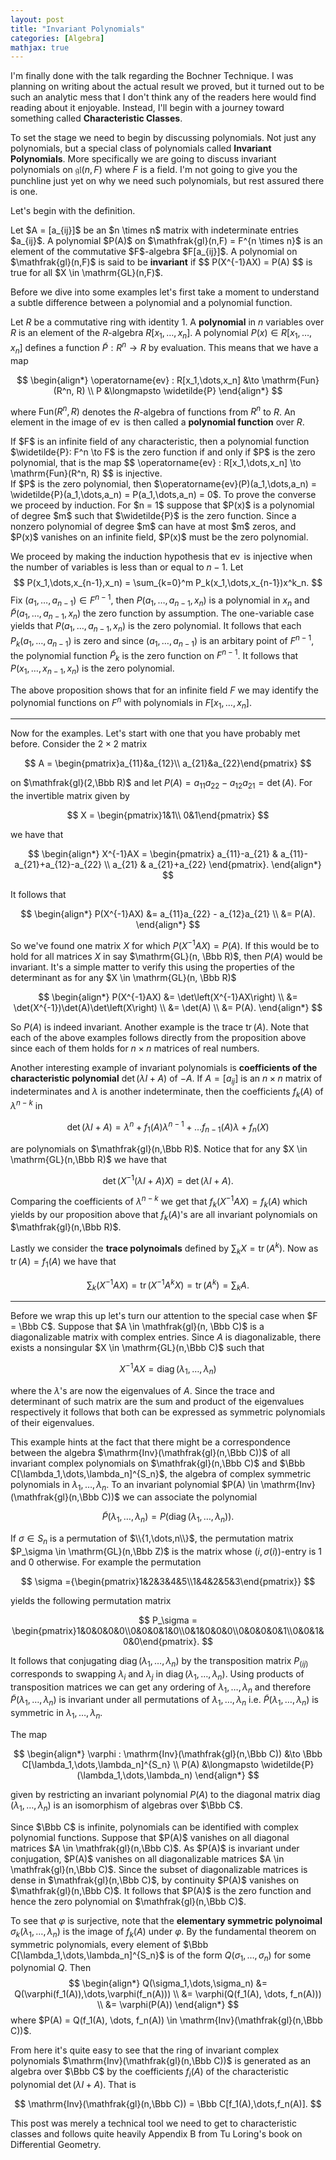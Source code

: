 ```yaml
---
layout: post
title: "Invariant Polynomials"
categories: [Algebra]
mathjax: true
---
```


I'm finally done with the talk regarding the Bochner Technique. I was planning on writing about the actual result we proved, but it turned out to be such an analytic mess that I don't think any of the readers here would find reading about it enjoyable. Instead, I'll begin with a journey toward something called <b>Characteristic Classes</b>.

To set the stage we need to begin by discussing polynomials. Not just any polynomials, but a special class of polynomials called <b>Invariant Polynomials</b>. More specifically we are going to discuss invariant polynomials on $\mathfrak{gl}(n,F)$ where $F$ is a field. I'm not going to give you the punchline just yet on why we need such polynomials, but rest assured there is one.

Let's begin with the definition.

<div class="definition">
Let $A = [a_{ij}]$ be an $n \times n$ matrix with indeterminate entries $a_{ij}$. A polynomial $P(A)$ on $\mathfrak{gl}(n,F) = F^{n \times n}$ is an element of the commutative $F$-algebra $F[a_{ij}]$. A polynomial on $\mathfrak{gl}(n,F)$ is said to be <b>invariant</b> if
$$
P(X^{-1}AX) = P(A)
$$
is true for all $X \in \mathrm{GL}(n,F)$.
</div>

Before we dive into some examples let's first take a moment to understand a subtle difference between a polynomial and a polynomial function.

Let $R$ be a commutative ring with identity $1$. A <b>polynomial</b> in $n$ variables over $R$ is an element of the $R$-algebra $R[x_1,\dots,x_n]$. A polynomial $P(x) \in R[x_1,\dots,x_n]$ defines a function $\widetilde{P}: R^n \to R$ by evaluation. This means that we have a map

$$
\begin{align*}
\operatorname{ev} : R[x_1,\dots,x_n] &\to \mathrm{Fun}(R^n, R) \\
P &\longmapsto \widetilde{P}
\end{align*}
$$

where $\mathrm{Fun}(R^n, R)$ denotes the $R$-algebra of functions from $R^n$ to $R$. An element in the image of $\operatorname{ev}$ is then called a <b>polynomial function</b> over $R$.

<div class="proposition">
If $F$ is an infinite field of any characteristic, then a polynomial function $\widetilde{P}: F^n \to F$ is the zero function if and only if $P$ is the zero polynomial, that is the map 
$$
\operatorname{ev} : R[x_1,\dots,x_n] \to \mathrm{Fun}(R^n, R)
$$
is injective.
</div>

<div class="proof">
If $P$ is the zero polynomial, then $\operatorname{ev}(P)(a_1,\dots,a_n) = \widetilde{P}(a_1,\dots,a_n) = P(a_1,\dots,a_n) = 0$. To prove the converse we proceed by induction. For $n = 1$ suppose that $P(x)$ is a polynomial of degree $m$ such that $\widetilde{P}$ is the zero function. Since a nonzero polynomial of degree $m$ can have at most $m$ zeros, and $P(x)$ vanishes on an infinite field, $P(x)$ must be the zero polynomial.

We proceed by making the induction hypothesis that $\operatorname{ev}$ is injective when the number of variables is less than or equal to $n-1$. Let
$$
P(x_1,\dots,x_{n-1},x_n) = \sum_{k=0}^m P_k(x_1,\dots,x_{n-1})x^k_n.
$$
Fix $(a_1,\dots,a_{n-1}) \in F^{n-1}$, then $P(a_1,\dots,a_{n-1},x_n)$ is a polynomial in $x_n$ and $\widetilde{P}(a_1,\dots,a_{n-1},x_n)$ the zero function by assumption. The one-variable case yields that $P(a_1,\dots,a_{n-1},x_n)$ is the zero polynomial. It follows that each $P_k(a_1,\dots,a_{n-1})$ is zero and since $(a_1,\dots,a_{n-1})$ is an arbitary point of $F^{n-1}$, the polynomial function $\widetilde{P}_k$ is the zero function on $F^{n-1}$. It follows that $P(x_1,\dots,x_{n-1},x_n)$ is the zero polynomial.
</div>

The above proposition shows that for an infinite field $F$ we may identify the polynomial functions on $F^n$ with polynomials in $F[x_1,\dots,x_n]$.

---

Now for the examples. Let's start with one that you have probably met before. Consider the $2\times 2$ matrix 

$$
A = \begin{pmatrix}a_{11}&a_{12}\\ a_{21}&a_{22}\end{pmatrix}
$$

on $\mathfrak{gl}(2,\Bbb R)$ and let $P(A) = a_{11}a_{22} - a_{12}a_{21} = \det(A)$. For the invertible matrix given by

$$
X = \begin{pmatrix}1&1\\ 0&1\end{pmatrix}
$$

we have that

$$
\begin{align*}
X^{-1}AX = \begin{pmatrix} a_{11}-a_{21} & a_{11}-a_{21}+a_{12}-a_{22} \\ a_{21} & a_{21}+a_{22} \end{pmatrix}.
\end{align*}
$$

It follows that

$$
\begin{align*}
P(X^{-1}AX) &= a_{11}a_{22} - a_{12}a_{21} \\
&= P(A).
\end{align*}
$$

So we've found one matrix $X$ for which $P(X^{-1}AX) = P(A)$. If this would be to hold for all matrices $X$ in say $\mathrm{GL}(n, \Bbb R)$, then $P(A)$ would be invariant. It's a simple matter to verify this using the properties of the determinant as for any $X \in \mathrm{GL}(n, \Bbb R)$

$$
\begin{align*}
P(X^{-1}AX) &= \det\left(X^{-1}AX\right) \\
&= \det(X^{-1})\det(A)\det\left(X\right) \\
&= \det(A) \\
&= P(A).
\end{align*}
$$

So $P(A)$ is indeed invariant. Another example is the trace $\operatorname{tr}(A)$. Note that each of the above examples follows directly from the proposition above since each of them holds for $n \times n$ matrices of real numbers.


Another interesting example of invariant polynomials is <b>coefficients of the characteristic polynomial</b> $\det(\lambda I + A)$ of $-A$. If $A = [a_{ij}]$ is an $n \times n$ matrix of indeterminates and $\lambda$ is another indeterminate, then the coefficients $f_k(A)$ of $\lambda^{n-k}$ in

$$
\det(\lambda I + A) = \lambda^n + f_1(A)\lambda^{n-1} + \dots f_{n-1}(A)\lambda + f_{n}(X)
$$

are polynomials on $\mathfrak{gl}(n,\Bbb R)$. Notice that for any $X \in \mathrm{GL}(n,\Bbb R)$ we have that

$$
\det(X^{-1}(\lambda I + A)X)  = \det(\lambda I + A).
$$

Comparing the coefficients of $\lambda^{n-k}$ we get that $f_k(X^{-1}AX) = f_k(A)$ which yields by our proposition above that $f_k(A)$'s are all invariant polynomials on $\mathfrak{gl}(n,\Bbb R)$.

Lastly we consider the <b>trace polynoimals</b> defined by $\sum_k X = \operatorname{tr}(A^k)$. Now as $\operatorname{tr}(A) = f_1(A)$ we have that

$$
\sum_k(X^{-1}AX) = \operatorname{tr}(X^{-1}A^kX) = \operatorname{tr}(A^k) = \sum_k A.
$$

---

Before we wrap this up let's turn our attention to the special case when $F = \Bbb C$. Suppose that $A \in \mathfrak{gl}(n, \Bbb C)$ is a diagonalizable matrix with complex entries. Since $A$ is diagonalizable, there exists a nonsingular $X \in \mathrm{GL}(n,\Bbb C)$ such that

$$
X^{-1}AX = \operatorname{diag}(\lambda_1,\dots,\lambda_n)
$$

where the $\lambda$'s are now the eigenvalues of $A$. Since the trace and determinant of such matrix are the sum and product of the eigenvalues respectively it follows that both can be expressed as symmetric polynomials of their eigenvalues.

This example hints at the fact that there might be a correspondence between the algebra $\mathrm{Inv}(\mathfrak{gl}(n,\Bbb C))$ of all invariant complex polynomials on $\mathfrak{gl}(n,\Bbb C)$ and $\Bbb C[\lambda_1,\dots,\lambda_n]^{S_n}$, the algebra of complex symmetric polynomials in $\lambda_1,\dots,\lambda_n$. To an invariant polynomial $P(A) \in \mathrm{Inv}(\mathfrak{gl}(n,\Bbb C))$ we can associate the polynomial

$$
\widetilde{P}(\lambda_1,\dots,\lambda_n) = P(\operatorname{diag}(\lambda_1,\dots,\lambda_n)).
$$

If $\sigma \in S_n$ is a permutation of $\\{1,\dots,n\\}$, the permutation matrix $P_\sigma \in \mathrm{GL}(n,\Bbb Z)$ is the matrix whose $(i,\sigma(i))$-entry is $1$ and $0$ otherwise. For example the permutation 

$$
\sigma ={\begin{pmatrix}1&2&3&4&5\\1&4&2&5&3\end{pmatrix}}
$$

yields the following permutation matrix

$$
P_\sigma = \begin{pmatrix}1&0&0&0&0\\0&0&0&1&0\\0&1&0&0&0\\0&0&0&0&1\\0&0&1&0&0\end{pmatrix}.
$$

It follows that conjugating $\operatorname{diag}(\lambda_1,\dots,\lambda_n)$ by the transposition matrix $P_{(ij)}$ corresponds to swapping $\lambda_i$ and $\lambda_j$ in $\operatorname{diag}(\lambda_1,\dots,\lambda_n)$. Using products of transposition matrices we can get any ordering of $\lambda_1,\dots,\lambda_n$ and therefore $\widetilde{P}(\lambda_1,\dots,\lambda_n)$ is invariant under all permutations of $\lambda_1,\dots,\lambda_n$ i.e. $\widetilde{P}(\lambda_1,\dots,\lambda_n)$ is symmetric in $\lambda_1,\dots,\lambda_n$.

<div class="theorem">
The map 

$$
\begin{align*}
\varphi : \mathrm{Inv}(\mathfrak{gl}(n,\Bbb C)) &\to \Bbb C[\lambda_1,\dots,\lambda_n]^{S_n} \\
P(A) &\longmapsto \widetilde{P}(\lambda_1,\dots,\lambda_n)
\end{align*}
$$

given by restricting an invariant polynomial $P(A)$ to the diagonal matrix $\operatorname{diag}(\lambda_1,\dots,\lambda_n)$ is an isomorphism of algebras over $\Bbb C$.
</div>

<div class="proof">
Since $\Bbb C$ is infinite, polynomials can be identified with complex polynomial functions. Suppose that $P(A)$ vanishes on all diagonal matrices $A \in \mathfrak{gl}(n,\Bbb C)$. As $P(A)$ is invariant under conjugation, $P(A)$ vanishes on all diagonalizable matrices $A \in \mathfrak{gl}(n,\Bbb C)$. Since the subset of diagonalizable matrices is dense in $\mathfrak{gl}(n,\Bbb C)$, by continuity $P(A)$ vanishes on $\mathfrak{gl}(n,\Bbb C)$. It follows that $P(A)$ is the zero function and hence the zero polynomial on $\mathfrak{gl}(n,\Bbb C)$.

To see that $\varphi$ is surjective, note that the <b>elementary symmetric polynoimal</b> $\sigma_k(\lambda_1,\dots,\lambda_n)$ is the image of $f_k(A)$ under $\varphi$. By the fundamental theorem on symmetric polynomials, every element of $\Bbb C[\lambda_1,\dots,\lambda_n]^{S_n}$ is of the form $Q(\sigma_1,\dots,\sigma_n)$ for some polynomial $Q$. Then
$$
\begin{align*}
Q(\sigma_1,\dots,\sigma_n) &= Q(\varphi(f_1(A)),\dots,\varphi(f_n(A))) \\
&= \varphi(Q(f_1(A), \dots, f_n(A))) \\
&= \varphi(P(A))
\end{align*}
$$
where $P(A) = Q(f_1(A), \dots, f_n(A)) \in \mathrm{Inv}(\mathfrak{gl}(n,\Bbb C))$.
</div>

From here it's quite easy to see that the ring of invariant complex polynomials $\mathrm{Inv}(\mathfrak{gl}(n,\Bbb C))$ is generated as an algebra over $\Bbb C$ by the coefficients $f_i(A)$ of the characteristic polynomial $\det(\lambda I + A)$. That is 

$$
\mathrm{Inv}(\mathfrak{gl}(n,\Bbb C)) = \Bbb C[f_1(A),\dots,f_n(A)].
$$

This post was merely a technical tool we need to get to characteristic classes and follows quite heavily Appendix B from Tu Loring's book on Differential Geometry.